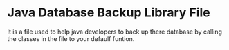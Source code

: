 # Java Database Backup Library File
It is a file used to help java developers to back up there database by calling the classes in the file to your defaulf funtion.
